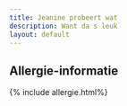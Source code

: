 ```yaml
---
title: Jeanine probeert wat
description: Want da s leuk
layout: default
---
```

## Allergie-informatie

{% include allergie.html%}

